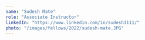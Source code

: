```yaml
---
name: "Sudesh Mate"
role: "Associate Instructor"
linkedIn: "https://www.linkedin.com/in/sudesh1111/"
photo: "/images/fellows/2022/sudesh-mate.JPG"
---
```

